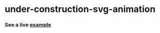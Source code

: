 # under-construction-svg-animation

### See a live [example](https://charistheo.github.io/under-construction-svg-animation/)
